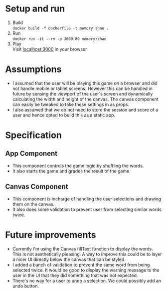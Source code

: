 # Setup and run
1. Build    
`docker build -f dockerfile -t memory:shao .`
2. Run    
`docker run -it --rm -p 3000:80 memory:shao`
2. Play    
Visit [localhost:3000](http://localhost:3000) in your browser

# Assumptions
- I assumed that the user will be playing this game on a browser and did not handle mobile or tablet screens. However this can be handled in future by sensing the viewport of the user's screen and dynamically calculating the width and height of the canvas. The canvas component can easily be tweaked to take these settings in as props.
- I also assumed that we do not need to store the session and score of a user and hence opted to build this as a static app.

# Specification
## App Component
- This component controls the game logic by shuffling the words. 
- It also starts the game and grades the result of the game.

## Canvas Component
- This component is incharge of handling the user selections and drawing them on the canvas.
- It also does some validation to prevent user from selecting similar words twice.

# Future improvements
- Currently i'm using the Canvas fillText function to display the words. This is not aesthetically pleasing. A way to improve this could be to layer a nicer UI directly below the canvas that can be styled.
- I added a bunch of validation to prevent the same word from being selected twice. It would be good to display the warning message to the user in the UI that they did something that was not expected.
- There's no way for a user to undo a selection. We could possibly add an undo button.